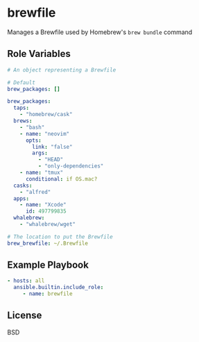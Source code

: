 brewfile
=========

Manages a Brewfile used by Homebrew's `brew bundle` command

Role Variables
--------------

```yaml
# An object representing a Brewfile

# Default
brew_packages: []

brew_packages:
  taps:
    - "homebrew/cask"
  brews:
    - "bash"
    - name: "neovim"
      opts:
        link: "false"
        args:
          - "HEAD"
          - "only-dependencies"
    - name: "tmux"
      conditional: if OS.mac?
  casks:
    - "alfred"
  apps:
    - name: "Xcode"
      id: 497799835
  whalebrew:
    - "whalebrew/wget"
```

```yaml
# The location to put the Brewfile
brew_brewfile: ~/.Brewfile
```

Example Playbook
----------------

```yaml
- hosts: all
  ansible.builtin.include_role:
     - name: brewfile
```

License
-------

BSD

